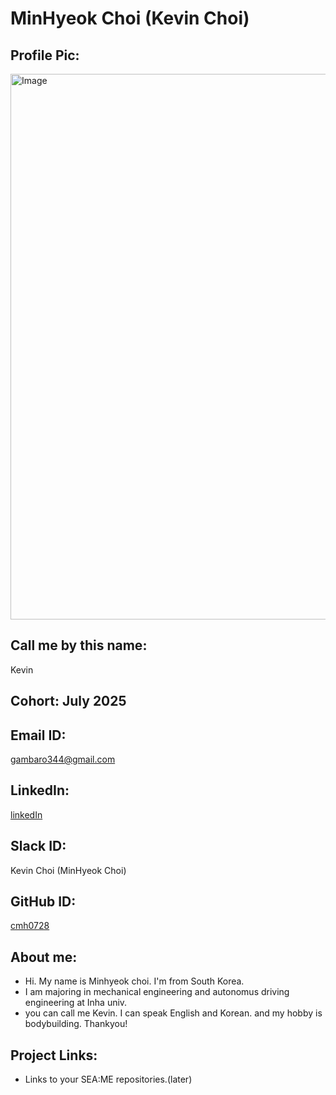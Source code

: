 # MinHyeok Choi (Kevin Choi)
## Profile Pic:
<img width="873" alt="Image" src="https://github.com/user-attachments/assets/756d3497-1c3c-4fca-b904-9266241228c0" />

## Call me by this name: 
Kevin
## Cohort: July 2025
## Email ID: 
gambaro344@gmail.com
## LinkedIn:
[linkedIn](https://www.linkedin.com/in/min-hyeok-choi-2147a634a/)
## Slack ID:
Kevin Choi (MinHyeok Choi)
## GitHub ID:
[cmh0728](https://github.com/cmh0728?tab=repositories)
## About me:
- Hi. My name is Minhyeok choi. I'm from South Korea. 
- I am majoring in mechanical engineering and autonomus driving engineering at Inha univ. 
- you can call me Kevin. I can speak English and Korean. and my hobby is bodybuilding. Thankyou!

## Project Links:
- Links to your SEA:ME repositories.(later)
